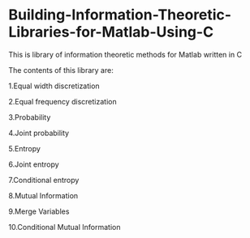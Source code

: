 # Building-Information-Theoretic-Libraries-for-Matlab-Using-C

This is library of information theoretic methods for Matlab written in C

The contents of this library are: 

1.Equal width discretization

2.Equal frequency discretization

3.Probability

4.Joint probability

5.Entropy

6.Joint entropy

7.Conditional entropy

8.Mutual Information

9.Merge Variables

10.Conditional Mutual Information
